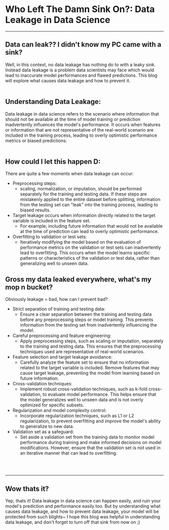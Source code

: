 # Who Left The Damn Sink On?: Data Leakage in Data Science

---

## Data can leak?? I didn't know my PC came with a sink?
Well, in this context, no data leakage has nothing do to with a leaky sink. Instead data leakage is a problem data scientists may face which would lead to inaccurate model performances and flawed predictions. This blog will explore what causes data leakage and how to prevent it.
<br>
<br>

## Understanding Data Leakage:
Data leakage in data science refers to the scenario where information that should not be available at the time of model training or prediction inadvertently influences the model's performance. It occurs when features or information that are not representative of the real-world scenario are included in the training process, leading to overly optimistic performance metrics or biased predictions.
<br>
<br>

## How could I let this happen D:
There are quite a few moments when data leakage can occur:
- Preprocessing steps: 
    - scaling, normalization, or imputation, should be performed separately for the training and testing data. If these steps are mistakenly applied to the entire dataset before splitting, information from the testing set can "leak" into the training process, leading to biased results.
- Target leakage occurs when information directly related to the target variable is included in the feature set. 
    - For example; including future information that would not be available at the time of prediction can lead to overly optimistic performance.
- Overfitting to validation or test sets: 
    - Iteratively modifying the model based on the evaluation of performance metrics on the validation or test sets can inadvertently lead to overfitting. This occurs when the model learns specific patterns or characteristics of the validation or test data, rather than generalizing well to unseen data.

## Gross my data leaked everywhere, what's my mop n bucket?
Obviously leakage = bad, how can I prevent bad?
- Strict separation of training and testing data: 
    - Ensure a clear separation between the training and testing data before any preprocessing steps or model training. This prevents information from the testing set from inadvertently influencing the model.
- Careful preprocessing and feature engineering: 
    - Apply preprocessing steps, such as scaling or imputation, separately to the training and testing data. This ensures that the preprocessing techniques used are representative of real-world scenarios.
- Feature selection and target leakage avoidance: 
    - Carefully analyze the feature set to ensure that no information related to the target variable is included. Remove features that may cause target leakage, preventing the model from learning based on future information.
- Cross-validation techniques: 
    - Implement robust cross-validation techniques, such as k-fold cross-validation, to evaluate model performance. This helps ensure that the model generalizes well to unseen data and is not overly optimized for specific subsets.
- Regularization and model complexity control:
    - Incorporate regularization techniques, such as L1 or L2 regularization, to prevent overfitting and improve the model's ability to generalize to new data.
- Validation set as a safeguard: 
    - Set aside a validation set from the training data to monitor model performance during training and make informed decisions on model modifications. However, ensure that the validation set is not used in an iterative manner that can lead to overfitting.
<br>
<br>

---


## Wow thats it?
Yep, thats it! Data leakage in data science can happen easily, and ruin your model's prediction and performance easily too. But by understanding what causes data leakage, and how to prevent data leakage, your model will be protected from such blights~ I hope this blog was helpful in understanding data leakage, and don't forget to turn off that sink from now on ;)